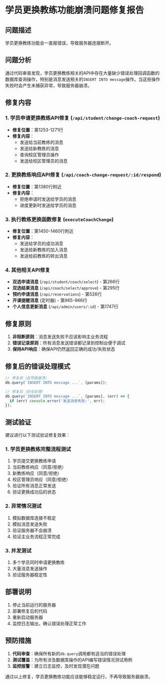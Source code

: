 # 学员更换教练功能崩溃问题修复报告

## 问题描述
学员更换教练功能会一直报错误，导致服务器连接断开。

## 问题分析
通过代码审查发现，学员更换教练相关的API中存在大量缺少错误处理回调函数的数据库查询操作，特别是消息发送相关的`INSERT INTO message`操作。当这些操作失败时会产生未捕获异常，导致服务器崩溃。

## 修复内容

### 1. 学员申请更换教练API修复 (`/api/student/change-coach-request`)
- **修复位置**：第1253-1271行
- **修复内容**：
  - 发送给当前教练的消息
  - 发送给新教练的消息
  - 查询校区管理员操作
  - 发送给校区管理员的消息

### 2. 更换教练响应API修复 (`/api/coach-change-request/:id/respond`)
- **修复位置**：第1380行附近
- **修复内容**：
  - 拒绝申请时发送给学员的消息
  - 进度更新时发送给学员的消息

### 3. 执行教练更换函数修复 (`executeCoachChange`)
- **修复位置**：第1450-1460行附近
- **修复内容**：
  - 发送给学员的成功消息
  - 发送给新教练的加入消息
  - 发送给前教练的转出消息

### 4. 其他相关API修复
- **双选申请消息** (`/api/student/coach/select`) - 第266行
- **双选结果消息** (`/api/coach/select/approve`) - 第295行
- **预约申请消息** (`/api/reservations`) - 第526行
- **开课提醒消息** (定时器) - 第965-966行
- **个人信息更新消息** (`/api/admin/users/:id`) - 第1747行

## 修复原则
1. **非阻断原则**：消息发送失败不应该影响主业务流程
2. **错误记录原则**：所有消息发送错误都记录到控制台便于调试
3. **保持API响应**：确保API仍然返回正确的成功/失败状态

## 修复后的错误处理模式
```javascript
// 修复前（会导致崩溃）
db.query(`INSERT INTO message ...`, [params]);

// 修复后（安全处理）
db.query(`INSERT INTO message ...`, [params], (err) => {
  if (err) console.error('发送消息失败:', err);
});
```

## 测试验证
建议进行以下测试验证修复效果：

### 1. 学员更换教练完整流程测试
1. 学员提交更换教练申请
2. 当前教练响应（同意/拒绝）
3. 新教练响应（同意/拒绝）
4. 校区管理员响应（同意/拒绝）
5. 验证所有消息正常发送
6. 验证更换成功后的状态

### 2. 异常情况测试
1. 模拟数据库连接不稳定
2. 模拟消息发送失败
3. 验证服务器不会崩溃
4. 验证主业务流程正常完成

### 3. 并发测试
1. 多个学员同时申请更换教练
2. 大量消息发送操作
3. 验证服务器稳定性

## 部署说明
1. 停止当前运行的服务器
2. 部署修复后的代码
3. 重新启动服务器
4. 监控日志输出，确认错误处理正常工作

## 预防措施
1. **代码审查**：确保所有新的`db.query`调用都有适当的错误处理
2. **测试覆盖**：为所有涉及数据库操作的API编写错误情况测试用例
3. **监控报警**：建立日志监控，及时发现潜在问题

通过以上修复，学员更换教练功能应该能够稳定运行，不再导致服务器崩溃。